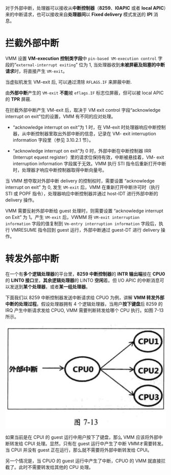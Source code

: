 


对于外部中断，处理器可以接收从**中断控制器**（**8259**、**I0APIC** 或者 **local APIC**）来的中断请求，也可以接收来自**处理器间**以 **Fixed delivery** 模式发送的 **IPI** 消息。

# 拦截外部中断

VMM 设置 **VM-execution 控制类字段**中 `pin-based VM-execution control` 字段的“`external-interrupt exiting`” 位为 1, 当处理器收到**未被屏蔽及阻塞的中断请求**时，将直接产生 `VM-exit`。

当虚拟机发生 VM-exit 后, 可以通过清除 `RFLAGS.IF` 来屏蔽中断. 

由**外部中断**产生的 `VM-exit` **不能**被 `eflags.IF` 标志位屏蔽，但可以被 local APIC 的 **TPR** 屏蔽.

在拦截外部中断产生 VM-exit 后，取决于 VM exit control 字段“acknowledge interrupt  on exit”位的设置，VMM 有不同的应对处理。

* “acknowledge interrupt on exit”为 1 时，在 VM-exit 时处理器响应中断控制器，从中断控制器里取出外部中断的信息，记录在 VM- exit interruption information 字段里（参见 3.10.2.1 节）。

* “acknowledge interrupt on exit”为 0 时，外部中断在中断控制器 IRR (Interrupt  equest register）里的请求位保持有效，中断被悬挂着，VM- exit interruption  information 字段属于无效。VMM 执行 STI 指令后重新打开中断时，处理器才响应中断控制器取得中断向量号。

当 VMM 想夺取对外部中断 delivery 的控制权时，需要设置 “acknowledge interrupt on exit” 为 0, 发生 `VM-exit` 后，VMM 在重新打开中断许可时（执行 STI 或 POPF 指令），处理器响应中断控制器并通过 host-IDT 进行外部中断的 delivery 操作。

VMM 需要反射外部中断给 guest 处理时，则需要设置 “acknowledge interrupt on Exit” 为 1。产生 `VM-exit` 后，VWMM 将 `VM-exit interruption information` 字段的值复制到  `Vm-entry interruption information` 字段后，执行 VMRESUME 指令回到 guest 运行，外部中断通过 guest-DT 进行 delivery 操作。

# 转发外部中断

在一个有**多个逻辑处理器**的平台里，**8259 中断控制器**的 **INTR 输出端**接在 **CPU0** 的 **LINT0 接口**里，**其余逻辑处理器**的 LINTO **空闲**着。但 I/O APIC 的中断消息可以发送到**某个处理器**，或者**某一组处理器**。

下面我们以 8259 中断控制器发送中断请求给 CPUO 为例，讲解 **VMM 转发外部中断的处理过程**。假设处理器拥有 4 个逻辑处理器，当用户**按下键盘**后 8259 的 IRQ 产生中断请求发给 CPUO, VMM 需要判断转发给哪个 CPU 执行。如图 7-13 所示。

![2020-08-13-18-40-28.png](./images/2020-08-13-18-40-28.png)

如果当前是在 CPUI 的 guest 运行中用户按下了键盘，那么 VMM 应该将外部中断转发给 CPUI 处理。显然，只有在 guest 运行中产生了中断 VMMオ需要转发。当 CPUI 并没有 guest 正在运行，那么就不需要将外部中断转发给 CPUI。

另一个情况是，当 CPUO 的 guest 运行中产生了中断，CPUO 的 VMM 就直接拦截了。此时不需要转发给其他的 CPU 处理。